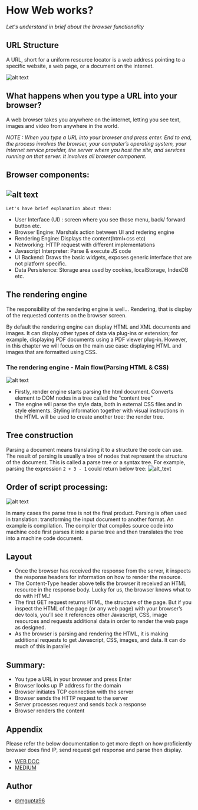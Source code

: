 
# How Web works?

*Let's understand in brief about the browser functionality*



## URL Structure

A URL, short for a uniform resource locator is a web address pointing to a specific website,
a web page, or a document on the internet.

![alt text](https://www.hostinger.com/tutorials/wp-content/uploads/sites/2/2022/07/the-structure-of-a-url.webp)



## What happens when you type a URL into your browser?

A web browser takes you anywhere on the internet, letting you see text, images and video from anywhere in the world.

*NOTE : When you type a URL into your browser and press enter. End to end, the process involves the browser, your computer’s operating system, your internet service provider, the server where you host the site, and services running on that server. 
It involves all browser component.* 


## Browser components:

![alt text](https://web-dev.imgix.net/image/T4FyVKpzu4WKF1kBNvXepbi08t52/PgPX6ZMyKSwF6kB8zIhB.png?auto=format&w=650)
-
`Let's have brief explanation about them:`

- User Interface (UI) : screen where you see those menu, back/ forward button etc.
- Browser Engine: Marshals action between UI and redering engine
- Rendering Engine: Displays the content(html+css etc)
- Networking: HTTP request with different implementations
- Javascript Interpreter: Parse & execute JS code
- UI Backend: Draws the basic widgets, exposes generic interface that are not platform specific.
- Data Persistence: Storage area used by cookies, localStorage, IndexDB etc.


## The rendering engine

The responsibility of the rendering engine is well… Rendering, that is display of the requested contents on the browser screen.

By default the rendering engine can display HTML and XML documents and images. It can display other types of data via plug-ins or extension; for example, displaying PDF documents using a PDF viewer plug-in. However, in this chapter we will focus on the main use case: displaying HTML and images that are formatted using CSS.

   
### The rendering engine - Main flow(Parsing HTML & CSS) 

![alt text](https://web-dev.imgix.net/image/T4FyVKpzu4WKF1kBNvXepbi08t52/bPlYx9xODQH4X1KuUNpc.png?auto=format&w=741)

- Firstly, render engine starts parsing the html document. Converts element to DOM nodes in a tree called the "content tree" 
-  The engine will parse the style data, both in external CSS files and in style elements. Styling information together with visual instructions in the HTML will be used to create another tree: the render tree.

## Tree construction

Parsing a document means translating it to a structure the code can use. The result of parsing is usually a tree of nodes that represent the structure of the document. This is called a parse tree or a syntax tree.
For example, parsing the expression ```2 + 3 - 1``` could return below tree:
![alt_text](https://web-dev.imgix.net/image/T4FyVKpzu4WKF1kBNvXepbi08t52/xNQUG9emGd8FzuOpumP7.png?auto=format&w=500)


## Order of script processing:

![alt text](https://web-dev.imgix.net/image/T4FyVKpzu4WKF1kBNvXepbi08t52/VhoUBTyHWNnnZJiIfRAo.png?auto=format&w=135
)

In many cases the parse tree is not the final product. Parsing is often used in translation: transforming the input document to another format. An example is compilation. The compiler that compiles source code into machine code first parses it into a parse tree and then translates the tree into a machine code document.

## Layout

- Once the browser has received the response from the server, it inspects the response headers for information on how to render the resource. 
- The Content-Type header above tells the browser it received an HTML resource in the response body. Lucky for us, the browser knows what to do with HTML!
- The first GET request returns HTML, the structure of the page. But if you inspect the HTML of the page (or any web page) with your browser’s dev tools, you’ll see it references other Javascript, CSS, image resources and requests additional data in order to render the web page as designed.
- As the browser is parsing and rendering the HTML, it is making additional requests to get Javascript, CSS, images, and data. It can do much of this in parallel



## Summary:

- You type a URL in your browser and press Enter
- Browser looks up IP address for the domain
- Browser initiates TCP connection with the server
- Browser sends the HTTP request to the server
- Server processes request and sends back a response
- Browser renders the content
## Appendix

Please refer the below documentation to get more depth on how proficiently browser does find IP, send request get response and parse then display.


- [WEB DOC](https://web.dev/howbrowserswork/#:~:text=The%20browser's%20high%20level%20structure%20%23&text=The%20user%20interface%3A%20this%20includes,UI%20and%20the%20rendering%20engine.)
- [MEDIUM](https://medium.com/@maneesa/what-happens-when-you-type-an-url-in-the-browser-and-press-enter-bb0aa2449c1a)
## Author

- [@mgupta96](https://github.com/mgupta96)
